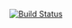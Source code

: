 [![Build Status](https://www.travis-ci.org/cituoo/lab02.svg?branch=master)](https://www.travis-ci.org/cituoo/lab02)
